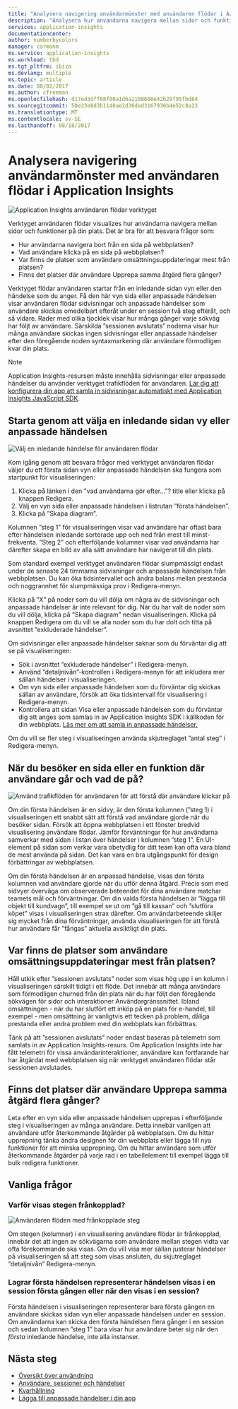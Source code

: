 ```yaml
---
title: "Analysera navigering användarmönster med användaren flödar i Azure Application Insights | Microsoft docs"
description: "Analysera hur användarna navigera mellan sidor och funktioner i ditt webbprogram."
services: application-insights
documentationcenter: 
author: numberbycolors
manager: carmonm
ms.service: application-insights
ms.workload: tbd
ms.tgt_pltfrm: ibiza
ms.devlang: multiple
ms.topic: article
ms.date: 08/02/2017
ms.author: cfreeman
ms.openlocfilehash: d17ed3dff08f00a1d6a2108608e42b29f95fbd84
ms.sourcegitcommit: 50e23e8d3b1148ae2d36dad3167936b4e52c8a23
ms.translationtype: MT
ms.contentlocale: sv-SE
ms.lasthandoff: 08/18/2017
---
```

# <a name="analyze-user-navigation-patterns-with-user-flows-in-application-insights"></a>Analysera navigering användarmönster med användaren flödar i Application Insights

![Application Insights användaren flödar verktyget](./media/app-insights-usage-flows/flows.png)

Verktyget användaren flödar visualizes hur användarna navigera mellan sidor och funktioner på din plats. Det är bra för att besvara frågor som:
* Hur användarna navigera bort från en sida på webbplatsen?
* Vad användare klicka på en sida på webbplatsen?
* Var finns de platser som användare omsättningsuppdateringar mest från platsen?
* Finns det platser där användare Upprepa samma åtgärd flera gånger?

Verktyget flödar användaren startar från en inledande sidan vyn eller den händelse som du anger. Få den här vyn sida eller anpassade händelsen visar användaren flödar sidvisningar och anpassade händelser som användare skickas omedelbart efteråt under en session två steg efteråt, och så vidare. Rader med olika tjocklek visar hur många gånger varje sökväg har följt av användare. Särskilda ”sessionen avslutats” noderna visar hur många användare skickas ingen sidvisningar eller anpassade händelser efter den föregående noden syntaxmarkering där användare förmodligen kvar din plats.



> [!NOTE]
> Application Insights-resursen måste innehålla sidvisningar eller anpassade händelser du använder verktyget trafikflöden för användaren. [Lär dig att konfigurera din app att samla in sidvisningar automatiskt med Application Insights JavaScript SDK](app-insights-javascript.md).
> 
> 

## <a name="start-by-choosing-an-initial-page-view-or-custom-event"></a>Starta genom att välja en inledande sidan vy eller anpassade händelsen

![Välj en inledande händelse för användaren flödar](./media/app-insights-usage-flows/flows-initial-event.png)

Kom igång genom att besvara frågor med verktyget användaren flödar väljer du ett första sidan vyn eller anpassade händelsen ska fungera som startpunkt för visualiseringen:
1. Klicka på länken i den ”vad användarna gör efter...”? title eller klicka på knappen Redigera. 
2. Välj en vyn sida eller anpassade händelsen i listrutan ”första händelsen”.
3. Klicka på ”Skapa diagram”.

Kolumnen ”steg 1” för visualiseringen visar vad användare har oftast bara efter händelsen inledande sorterade upp och ned från mest till minst-frekventa. ”Steg 2” och efterföljande kolumner visar vad användarna har därefter skapa en bild av alla sätt användare har navigerat till din plats.

Som standard exempel verktyget användaren flödar slumpmässigt endast under de senaste 24 timmarna sidvisningar och anpassade händelsen från webbplatsen. Du kan öka tidsintervallet och ändra balans mellan prestanda och noggrannhet för slumpmässiga prov i Redigera-menyn.

Klicka på ”X” på noder som du vill dölja om några av de sidvisningar och anpassade händelser är inte relevant för dig. När du har valt de noder som du vill dölja, klicka på ”Skapa diagram” nedan visualiseringen. Klicka på knappen Redigera om du vill se alla noder som du har dolt och titta på avsnittet ”exkluderade händelser”.

Om sidvisningar eller anpassade händelser saknar som du förväntar dig att se på visualiseringen:
* Sök i avsnittet ”exkluderade händelser” i Redigera-menyn.
* Använd ”detaljnivån”-kontrollen i Redigera-menyn för att inkludera mer sällan händelser i visualiseringen.
* Om vyn sida eller anpassade händelsen som du förväntar dig skickas sällan av användare, försök att öka tidsintervall för visualisering i Redigera-menyn.
* Kontrollera att sidan Visa eller anpassade händelsen som du förväntar dig att anges som samlas in av Application Insights SDK i källkoden för din webbplats. [Läs mer om att samla in anpassade händelser.](app-insights-api-custom-events-metrics.md)

Om du vill se fler steg i visualiseringen använda skjutreglaget ”antal steg” i Redigera-menyn.

## <a name="after-visiting-a-page-or-feature-where-do-users-go-and-what-do-they-click"></a>När du besöker en sida eller en funktion där användare går och vad de på?

![Använd trafikflöden för användaren för att förstå där användare klickar på](./media/app-insights-usage-flows/flows-one-step.png)

Om din första händelsen är en sidvy, är den första kolumnen (”steg 1) i visualiseringen ett snabbt sätt att förstå vad användare gjorde när du besöker sidan. Försök att öppna webbplatsen i ett fönster bredvid visualisering användare flödar. Jämför förväntningar för hur användarna samverkar med sidan i listan över händelser i kolumnen ”steg 1”. En UI-element på sidan som verkar vara obetydlig för ditt team kan ofta vara bland de mest använda på sidan. Det kan vara en bra utgångspunkt för design förbättringar av webbplatsen.

Om din första händelsen är en anpassad händelse, visas den första kolumnen vad användare gjorde när du utför denna åtgärd. Precis som med sidvyer överväga om observerade beteendet för dina användare matchar teamets mål och förväntningar. Om din valda första händelsen är ”lägga till objekt till kundvagn”, till exempel se ut om ”gå till kassan” och ”slutföra köpet” visas i visualiseringen strax därefter. Om användarbeteende skiljer sig mycket från dina förväntningar, använda visualiseringen för att förstå hur användare får ”fångas” aktuella avsiktligt din plats.

## <a name="where-are-the-places-that-users-churn-most-from-your-site"></a>Var finns de platser som användare omsättningsuppdateringar mest från platsen?

Håll utkik efter ”sessionen avslutats” noder som visas hög upp i en kolumn i visualiseringen särskilt tidigt i ett flöde. Det innebär att många användare som förmodligen churned från din plats när du har följt den föregående sökvägen för sidor och interaktioner Användargränssnittet. Ibland omsättningen - när du har slutfört ett inköp på en plats för e-handel, till exempel - men omsättning är vanligtvis ett tecken på problem, dåliga prestanda eller andra problem med din webbplats kan förbättras.

Tänk på att ”sessionen avslutats” noder endast baseras på telemetri som samlats in av Application Insights-resurs. Om Application Insights inte har fått telemetri för vissa användarinteraktioner, användare kan fortfarande har har åtgärdat med webbplatsen sig när verktyget användaren flödar står sessionen avslutades.

## <a name="are-there-places-where-users-repeat-the-same-action-over-and-over"></a>Finns det platser där användare Upprepa samma åtgärd flera gånger?

Leta efter en vyn sida eller anpassade händelsen upprepas i efterföljande steg i visualiseringen av många användare. Detta innebär vanligen att användare utför återkommande åtgärder på webbplatsen. Om du hittar upprepning tänka ändra designen för din webbplats eller lägga till nya funktioner för att minska upprepning. Om du hittar användare som utför återkommande åtgärder på varje rad i en tabellelement till exempel lägga till bulk redigera funktioner.

## <a name="common-questions"></a>Vanliga frågor

### <a name="why-do-steps-appear-disconnected"></a>Varför visas stegen frånkopplad?

![Användaren flöden med frånkopplade steg](./media/app-insights-usage-flows/flows-disconnected.png)

Om stegen (kolumner) i en visualisering användare flödar är frånkopplad, innebär det att ingen av sökvägarna som användare mellan stegen vidta var ofta förekommande ska visas. Om du vill visa mer sällan justerar händelser på visualiseringen så att steg som visas ansluten, du skjutreglaget ”detaljnivån” Redigera-menyn.

### <a name="does-the-initial-event-represent-the-first-time-the-event-appears-in-a-session-or-any-time-it-appears-in-a-session"></a>Lagrar första händelsen representerar händelsen visas i en session första gången eller när den visas i en session?

Första händelsen i visualiseringen representerar bara första gången en användare skickas sidan vyn eller anpassade händelsen under en session. Om användarna kan skicka den första händelsen flera gånger i en session och sedan kolumnen ”steg 1” bara visar hur användare beter sig när den *första* inledande händelse, inte alla instanser.

## <a name="next-steps"></a>Nästa steg

* [Översikt över användning](app-insights-usage-overview.md)
* [Användare, sessioner och händelser](app-insights-usage-segmentation.md)
* [Kvarhållning](app-insights-usage-retention.md)
* [Lägga till anpassade händelser i din app](app-insights-api-custom-events-metrics.md)